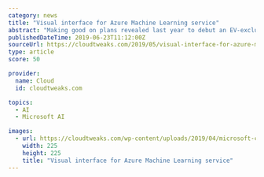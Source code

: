 ```yaml
---
category: news
title: "Visual interface for Azure Machine Learning service"
abstract: "Making good on plans revealed last year to debut an EV-exclusive car sharing service, Volkswagen is actually launching its fleet for customers – debuting WeShare, a new shared service similar to Car2Go or GM’s Maven, but featuring only all-electric ..."
publishedDateTime: 2019-06-23T11:12:00Z
sourceUrl: https://cloudtweaks.com/2019/05/visual-interface-for-azure-machine-learning-service/
type: article
score: 50

provider:
  name: Cloud
  id: cloudtweaks.com

topics:
  - AI
  - Microsoft AI

images:
  - url: https://cloudtweaks.com/wp-content/uploads/2019/04/microsoft-crm1.jpg
    width: 225
    height: 225
    title: "Visual interface for Azure Machine Learning service"
---
```

